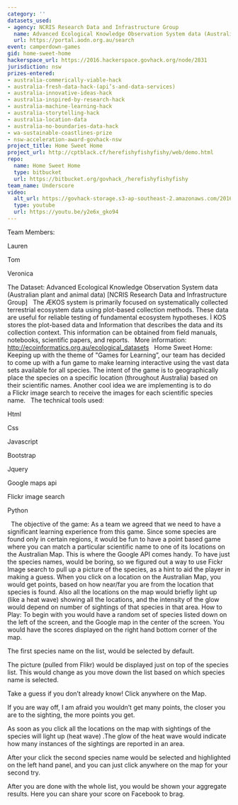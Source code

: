 ```yaml
---
category: ''
datasets_used:
- agency: NCRIS Research Data and Infrastructure Group
  name: Advanced Ecological Knowledge Observation System data (Australian plant and animal data)
  url: https://portal.aodn.org.au/search
event: camperdown-games
gid: home-sweet-home
hackerspace_url: https://2016.hackerspace.govhack.org/node/2831
jurisdiction: nsw
prizes-entered:
- australia-commerically-viable-hack
- australia-fresh-data-hack-(api’s-and-data-services)
- australia-innovative-ideas-hack
- australia-inspired-by-research-hack
- australia-machine-learning-hack
- australia-storytelling-hack
- australia-location-data
- australia-no-boundaries-data-hack
- wa-sustainable-coastlines-prize
- nsw-acceleration-award-govhack-nsw
project_title: Home Sweet Home
project_url: http://cptblack.cf/herefishyfishyfishy/web/demo.html
repo:
  name: Home Sweet Home
  type: bitbucket
  url: https://bitbucket.org/govhack_/herefishyfishyfishy
team_name: Underscore
video:
  alt_url: https://govhack-storage.s3-ap-southeast-2.amazonaws.com/2016/Final.mp4
  type: youtube
  url: https://youtu.be/y2e6x_gko94
---
```


Team Members: 

Lauren


Tom


Veronica

The Dataset: Advanced Ecological Knowledge Observation System data (Australian plant and animal data) [NCRIS Research Data and Infrastructure Group]
 
The ÆKOS system is primarily focused on systematically collected terrestrial ecosystem data using plot-based collection methods. These data are useful for reliable testing of fundamental ecosystem hypotheses. Ì KOS stores the plot-based data and Information that describes the data and its collection context. This information can be obtained from field manuals, notebooks, scientific papers, and reports.
 
More information: http://ecoinformatics.org.au/ecological_datasets
 
Home Sweet Home: Keeping up with the theme of "Games for Learning”, our team has decided to come up with a fun game to make learning interactive using the vast data sets available for all species. The intent of the game is to geographically place the species on a specific location (throughout Australia) based on their scientific names. Another cool idea we are implementing is to do a Flickr image search to receive the images for each scientific species name.
 
The technical tools used:

Html


Css


Javascript


Bootstrap


Jquery


Google maps api


Flickr image search


Python

 
The objective of the game: As a team we agreed that we need to have a significant learning experience from this game. Since some species are found only in certain regions, it would be fun to have a point based game where you can match a particular scientific name to one of its locations on the Australian Map. This is where the Google API comes handy.
To have just the species names, would be boring, so we figured out a way to use Fickr Image search to pull up a picture of the species, as a hint to aid the player in making a guess.
When you click on a location on the Australian Map, you would get points, based on how near/far you are from the location that species is found. Also all the locations on the map would briefly light up (like a heat wave) showing all the locations, and the intensity of the glow would depend on number of sightings of that species in that area.
How to Play: To begin with you would have a random set of species listed down on the left of the screen, and the Google map in the center of the screen. You would have the scores displayed on the right hand bottom corner of the map.

The first species name on the list, would be selected by default.


The picture (pulled from Flikr) would be displayed just on top of the species list. This would change as you move down the list based on which species name is selected.


Take a guess if you don’t already know! Click anywhere on the Map.


If you are way off, I am afraid you wouldn’t get many points, the closer you are to the sighting, the more points you get.


As soon as you click all the locations on the map with sightings of the species will light up (heat wave) .The glow of the heat wave would indicate how many instances of the sightings are reported in an area.


After your click the second species name would be selected and highlighted on the left hand panel, and you can just click anywhere on the map for your second try.


After you are done with the whole list, you would be shown your aggregate results. Here you can share your score on Facebook to brag.